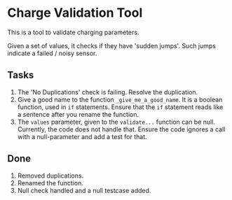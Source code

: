 # Charge Validation Tool

This is a tool to validate charging parameters.

Given a set of values, it checks if they have 'sudden jumps'.
Such jumps indicate a failed / noisy sensor.

## Tasks

1. The 'No Duplications' check is failing. Resolve the duplication.
1. Give a good name to the function `_give_me_a_good_name`.
It is a boolean function, used in `if` statements.
Ensure that the `if` statement reads like a sentence after you rename the function.
1. The `values` parameter, given to the `validate...` function can be null.
Currently, the code does not handle that.
Ensure the code ignores a call with a null-parameter and add a test for that.


## Done

1. Removed duplications.
2. Renamed the function.
3. Null check handled and a null testcase added.
